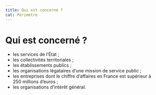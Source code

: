 ```yaml
---
title: Qui est concerné ?
cat: Périmètre
---
```


# Qui est concerné ?


- les services de l’État ;
- les collectivités territoriales ;
- les établissements publics ;
- les organisations légataires d’une mission de service public ;
- les entreprises dont le chiffre d’affaires en France est supérieur à 250 millions d’euros ;
- les organisations d’intérêt général.
